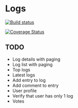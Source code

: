 # Logs

[![Build status](https://ci.appveyor.com/api/projects/status/github/cwetanow/Logs?branch=master&svg=true)](https://ci.appveyor.com/project/cwetanow/Logs)

[![Coverage Status](https://coveralls.io/repos/github/cwetanow/Logs/badge.svg?branch=master)](https://coveralls.io/github/cwetanow/Logs?branch=master)

## TODO
- Log details with paging
- Log list with paging
- Top logs
- Latest logs
- Add entry to log
- Add comment to entry
- User profile
- Verify that user has only 1 log
- Votes
